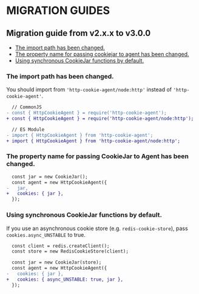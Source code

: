# MIGRATION GUIDES

## Migration guide from v2.x.x to v3.0.0

- [The import path has been changed.](#the-import-path-has-been-changed)
- [The property name for passing cookiejar to agent has been changed.](#the-property-name-for-passing-cookiejar-to-agent-has-been-changed)
- [Using synchronous CookieJar functions by default.](#using-synchronous-cookiejar-functions-by-default)

### The import path has been changed.

You should import from `'http-cookie-agent/node:http'` instead of `'http-cookie-agent'`.

```diff
  // CommonJS
- const { HttpCookieAgent } = require('http-cookie-agent');
+ const { HttpCookieAgent } = require('http-cookie-agent/node:http');
```

```diff
  // ES Module
- import { HttpCookieAgent } from 'http-cookie-agent';
+ import { HttpCookieAgent } from 'http-cookie-agent/node:http';
```

### The property name for passing CookieJar to Agent has been changed.

```diff
  const jar = new CookieJar();
  const agent = new HttpCookieAgent({
-   jar,
+   cookies: { jar },
  });
```

### Using synchronous CookieJar functions by default.

If you use an asynchronous cookie store (e.g. `redis-cookie-store`), pass `cookies.async_UNSTABLE` to true.

```diff
  const client = redis.createClient();
  const store = new RedisCookieStore(client);

  const jar = new CookieJar(store);
  const agent = new HttpCookieAgent({
-   cookies: { jar },
+   cookies: { async_UNSTABLE: true, jar },
  });
```
